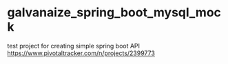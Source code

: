 # galvanaize_spring_boot_mysql_mock
test project for creating simple spring boot API
https://www.pivotaltracker.com/n/projects/2399773
